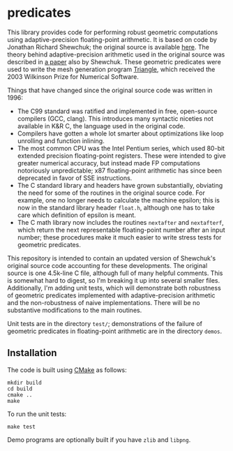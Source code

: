# predicates

This library provides code for performing robust geometric computations using adaptive-precision floating-point arithmetic.
It is based on code by Jonathan Richard Shewchuk; the original source is available [here](http://www.cs.cmu.edu/afs/cs/project/quake/public/code/predicates.c).
The theory behind adaptive-precision arithmetic used in the original source was described in [a paper](http://www.cs.cmu.edu/afs/cs/project/quake/public/papers/robust-arithmetic.ps) also by Shewchuk.
These geometric predicates were used to write the mesh generation program [Triangle](http://www.cs.cmu.edu/~quake/triangle.html), which received the 2003 Wilkinson Prize for Numerical Software.

Things that have changed since the original source code was written in 1996:
* The C99 standard was ratified and implemented in free, open-source compilers (GCC, clang).
This introduces many syntactic niceties not available in K&R C, the language used in the original code.
* Compilers have gotten a whole lot smarter about optimizations like loop unrolling and function inlining.
* The most common CPU was the Intel Pentium series, which used 80-bit extended precision floating-point registers.
These were intended to give greater numerical accuracy, but instead made FP computations notoriously unpredictable; x87 floating-point arithmetic has since been deprecated in favor of SSE instructions.
* The C standard library and headers have grown substantially, obviating the need for some of the routines in the original source code.
For example, one no longer needs to calculate the machine epsilon; this is now in the standard library header `float.h`, although one has to take care which definition of epsilon is meant.
* The C math library now includes the routines `nextafter` and `nextafterf`, which return the next representable floating-point number after an input number; these procedures make it much easier to write stress tests for geometric predicates.

This repository is intended to contain an updated version of Shewchuk's original source code accounting for these developments.
The original source is one 4.5k-line C file, although full of many helpful comments.
This is somewhat hard to digest, so I'm breaking it up into several smaller files.
Additionally, I'm adding unit tests, which will demonstrate both robustness of geometric predicates implemented with adaptive-precision arithmetic and the non-robustness of naive implementations.
There will be no substantive modifications to the main routines.

Unit tests are in the directory `test/`; demonstrations of the failure of geometric predicates in floating-point arithmetic are in the directory `demos`.


## Installation

The code is built using [CMake](http://www.cmake.org) as follows:

    mkdir build
    cd build
    cmake ..
    make

To run the unit tests:

    make test
    
Demo programs are optionally built if you have `zlib` and `libpng`.
